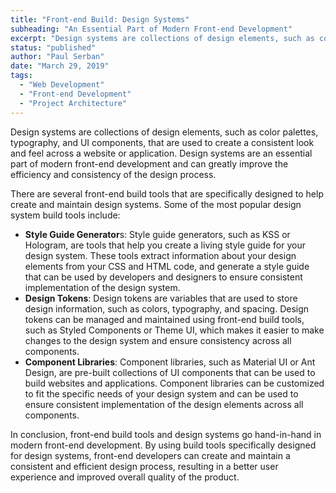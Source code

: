 ```yaml
---
title: "Front-end Build: Design Systems"
subheading: "An Essential Part of Modern Front-end Development"
excerpt: "Design systems are collections of design elements, such as color palettes, typography, and UI components, that are used to create a consistent look and feel across a website or application. Design systems are an essential part of modern front-end development and can greatly improve the efficiency and consistency of the design process."
status: "published"
author: "Paul Serban"
date: "March 29, 2019"
tags:
  - "Web Development"
  - "Front-end Development"
  - "Project Architecture"
---
```


Design systems are collections of design elements, such as color palettes, typography, and UI components, that are used to create a consistent look and feel across a website or application. Design systems are an essential part of modern front-end development and can greatly improve the efficiency and consistency of the design process.

There are several front-end build tools that are specifically designed to help create and maintain design systems. Some of the most popular design system build tools include:

- **Style Guide Generator**s: Style guide generators, such as KSS or Hologram, are tools that help you create a living style guide for your design system. These tools extract information about your design elements from your CSS and HTML code, and generate a style guide that can be used by developers and designers to ensure consistent implementation of the design system.
- **Design Tokens**: Design tokens are variables that are used to store design information, such as colors, typography, and spacing. Design tokens can be managed and maintained using front-end build tools, such as Styled Components or Theme UI, which makes it easier to make changes to the design system and ensure consistency across all components.
- **Component Libraries**: Component libraries, such as Material UI or Ant Design, are pre-built collections of UI components that can be used to build websites and applications. Component libraries can be customized to fit the specific needs of your design system and can be used to ensure consistent implementation of the design elements across all components.

In conclusion, front-end build tools and design systems go hand-in-hand in modern front-end development. By using build tools specifically designed for design systems, front-end developers can create and maintain a consistent and efficient design process, resulting in a better user experience and improved overall quality of the product.

